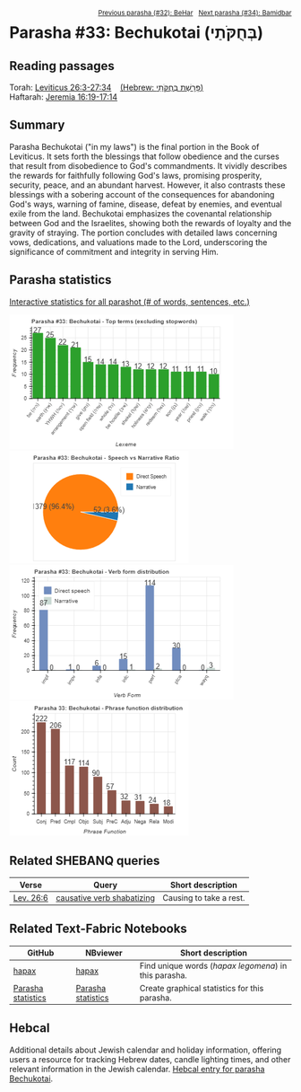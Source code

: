<span style="float: right;"><sup><a href="../32%20-%20BeHar">Previous parasha (#32): BeHar</a> &nbsp;&nbsp;<a href="../34%20-%20Bamidbar">Next parasha (#34): Bamidbar</a></sup></span>

# Parasha #33: Bechukotai (בְּחֻקֹּתַי)

## Reading passages

Torah: [Leviticus 26:3-27:34](https://www.stepbible.org/?q=version=NASB2020|reference=Lev.26:3-27:34&options=HNVUG) &nbsp;&nbsp; [(Hebrew: פָּרָשַׁת בְּחֻקֹּתַי)](https://tikkun.io/#/p/bechukotai)<br>
Haftarah: 
[Jeremia 16:19-17:14](https://www.stepbible.org/?q=version=NASB2020|reference=Jer.16:19-17:14&options=HNVUG)

## Summary

Parasha Bechukotai ("in my laws") is the final portion in the Book of Leviticus. It sets forth the blessings that follow obedience and the curses that result from disobedience to God's commandments. It vividly describes the rewards for faithfully following God's laws, promising prosperity, security, peace, and an abundant harvest. However, it also contrasts these blessings with a sobering account of the consequences for abandoning God's ways, warning of famine, disease, defeat by enemies, and eventual exile from the land. Bechukotai emphasizes the covenantal relationship between God and the Israelites, showing both the rewards of loyalty and the gravity of straying. The portion concludes with detailed laws concerning vows, dedications, and valuations made to the Lord, underscoring the significance of commitment and integrity in serving Him.

## Parasha statistics

<a href="../../General/metrics_distribution.html" target="_blank">Interactive statistics for all parashot (# of words, sentences, etc.)</a>

<img src="top_terms.png">
<img src="speech_narrative_ratio.png">
<img src="verbform_distribution.png">
<img src="phrase_function_distribution.png">

## Related SHEBANQ queries

Verse | Query | Short description
--- | --- | --- 
<a href="https://www.stepbible.org/?q=version=NASB2020\|reference=Lev.26:6&options=HNVUG" target="_blank">Lev. 26:6</a> | <a href="https://shebanq.ancient-data.org/hebrew/text?iid=6346&page=1&mr=r&qw=q" target="_blank">causative verb shabatizing</a> | Causing to take a rest.


## Related Text-Fabric Notebooks

GitHub | NBviewer | Short description
---|---|---
<a href="https://github.com/tonyjurg/Parashot/tree/main/WeeklyParasha/33%20-%20Bechukotai/hapax.ipynb" target="_blank">hapax</a> | <a href="https://nbviewer.org/github/tonyjurg/Parashot/blob/main/WeeklyParasha/33%20-%20Bechukotai/hapax.ipynb" target="_blank">hapax</a>| Find unique words (*hapax legomena*) in this parasha.
<a href="https://github.com/tonyjurg/Parashot/tree/main/WeeklyParasha/33%20-%20Bechukotai/parasha_analysis.ipynb" target="_blank">Parasha statistics</a> | <a href="https://nbviewer.org/github/tonyjurg/Parashot/blob/main/WeeklyParasha/33%20-%20Bechukotai/parasha_analysis.ipynb" target="_blank">Parasha statistics</a>| Create graphical statistics for this parasha.

## Hebcal

Additional details about Jewish calendar and holiday information, offering users a resource for tracking Hebrew dates, candle lighting times, and other relevant information in the Jewish calendar. [Hebcal entry for parasha Bechukotai](https://www.hebcal.com/sedrot/bechukotai).

